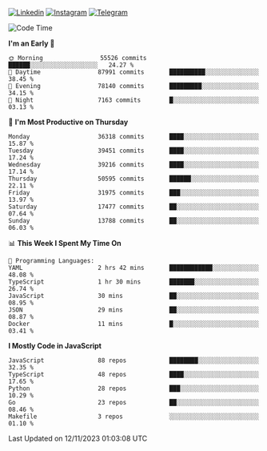 [![Linkedin](https://img.shields.io/badge/-Archie-blue?style=flat-square&labelColor=gray&logo=Linkedin&logoColor=white&link=https://www.linkedin.com/in/archisdi)](https://www.linkedin.com/in/archisdi)
[![Instagram](https://img.shields.io/badge/-@archisdi-orange?style=flat-square&labelColor=gray&logo=Instagram&logoColor=white&link=https://www.instagram.com/archisdi)](https://www.instagram.com/archisdi)
[![Telegram](https://img.shields.io/badge/-aai-informational?style=flat-square&labelColor=gray&logo=telegram&logoColor=white&link=https://t.me/archisdi)](https://t.me/archisdi)

<!--START_SECTION:waka-->
![Code Time](http://img.shields.io/badge/Code%20Time-2%2C457%20hrs%2030%20mins-blue)

**I'm an Early 🐤** 

```text
🌞 Morning                55526 commits       ██████░░░░░░░░░░░░░░░░░░░   24.27 % 
🌆 Daytime                87991 commits       ██████████░░░░░░░░░░░░░░░   38.45 % 
🌃 Evening                78140 commits       █████████░░░░░░░░░░░░░░░░   34.15 % 
🌙 Night                  7163 commits        █░░░░░░░░░░░░░░░░░░░░░░░░   03.13 % 
```
📅 **I'm Most Productive on Thursday** 

```text
Monday                   36318 commits       ████░░░░░░░░░░░░░░░░░░░░░   15.87 % 
Tuesday                  39451 commits       ████░░░░░░░░░░░░░░░░░░░░░   17.24 % 
Wednesday                39216 commits       ████░░░░░░░░░░░░░░░░░░░░░   17.14 % 
Thursday                 50595 commits       ██████░░░░░░░░░░░░░░░░░░░   22.11 % 
Friday                   31975 commits       ███░░░░░░░░░░░░░░░░░░░░░░   13.97 % 
Saturday                 17477 commits       ██░░░░░░░░░░░░░░░░░░░░░░░   07.64 % 
Sunday                   13788 commits       ██░░░░░░░░░░░░░░░░░░░░░░░   06.03 % 
```


📊 **This Week I Spent My Time On** 

```text
💬 Programming Languages: 
YAML                     2 hrs 42 mins       ████████████░░░░░░░░░░░░░   48.08 % 
TypeScript               1 hr 30 mins        ███████░░░░░░░░░░░░░░░░░░   26.74 % 
JavaScript               30 mins             ██░░░░░░░░░░░░░░░░░░░░░░░   08.95 % 
JSON                     29 mins             ██░░░░░░░░░░░░░░░░░░░░░░░   08.87 % 
Docker                   11 mins             █░░░░░░░░░░░░░░░░░░░░░░░░   03.41 % 
```

**I Mostly Code in JavaScript** 

```text
JavaScript               88 repos            ████████░░░░░░░░░░░░░░░░░   32.35 % 
TypeScript               48 repos            ████░░░░░░░░░░░░░░░░░░░░░   17.65 % 
Python                   28 repos            ███░░░░░░░░░░░░░░░░░░░░░░   10.29 % 
Go                       23 repos            ██░░░░░░░░░░░░░░░░░░░░░░░   08.46 % 
Makefile                 3 repos             ░░░░░░░░░░░░░░░░░░░░░░░░░   01.10 % 
```




 Last Updated on 12/11/2023 01:03:08 UTC
<!--END_SECTION:waka-->